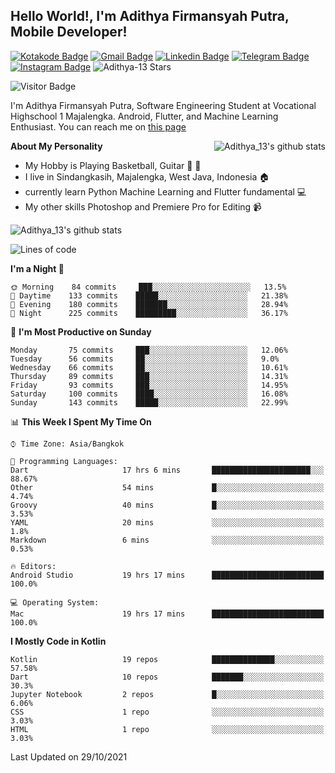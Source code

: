
## Hello World!, I'm Adithya Firmansyah Putra, Mobile Developer!

[![Kotakode Badge](https://img.shields.io/badge/-Kotakode-green?style=plastic&logo=Kotakode&link=https://kotakode.com/users/527/adithya-13)](https://kotakode.com/users/527/adithya-13)
[![Gmail Badge](https://img.shields.io/badge/-Gmail-white?style=plastic&logo=Gmail&link=mailto:aditputrafirmansyah@gmail.com)](mailto:aditputrafirmansyah@gmail.com)
[![Linkedin Badge](https://img.shields.io/badge/-LinkedIn-blue?style=plastic&logo=Linkedin&link=https://www.linkedin.com/in/aditputrafirmansyah/)](https://www.linkedin.com/in/aditputrafirmansyah/) 
[![Telegram Badge](https://img.shields.io/badge/-Telegram-blue?style=plastic&logo=telegram&link=https://t.me/Adithya_13)](https://t.me/Adithya_13) 
[![Instagram Badge](https://img.shields.io/badge/-Instagram-white?style=plastic&logo=instagram&link=https://www.instagram.com/adithya_firmansyahputra/)](https://www.instagram.com/adithya_firmansyahputra/)
![Adithya-13 Stars](https://img.shields.io/github/stars/Adithya-13?affiliations=OWNER&style=social)

![Visitor Badge](https://visitor-badge.laobi.icu/badge?page_id=Adithya-13.Adithya-13)

I'm Adithya Firmansyah Putra, Software Engineering Student at Vocational Highschool 1 Majalengka. Android, Flutter, and Machine Learning Enthusiast. You can reach me on [this page](https://msha.ke/adithya_13/)

<img align="right" alt="Adithya_13's github stats" src="https://github-readme-stats.vercel.app/api/top-langs/?username=Adithya-13&theme=radical&show_icons=true&hide_border=true&line_height=24"/>

**About My Personality**

- My Hobby is Playing Basketball, Guitar :basketball: :guitar: 
- I live in Sindangkasih, Majalengka, West Java, Indonesia :house:
- currently learn Python Machine Learning and Flutter fundamental :computer:
- My other skills Photoshop and Premiere Pro for Editing :video_camera:

<img alt="Adithya_13's github stats" src="https://github-readme-stats.vercel.app/api?username=Adithya-13&count_private=true&show_icons=true&hide_border=true&include_all_commits=true&line_height=24&theme=radical"/>

<!--START_SECTION:waka-->
![Lines of code](https://img.shields.io/badge/From%20Hello%20World%20I%27ve%20Written-291062%20lines%20of%20code-blue)

**I'm a Night 🦉** 

```text
🌞 Morning    84 commits     ███░░░░░░░░░░░░░░░░░░░░░░   13.5% 
🌆 Daytime    133 commits    █████░░░░░░░░░░░░░░░░░░░░   21.38% 
🌃 Evening    180 commits    ███████░░░░░░░░░░░░░░░░░░   28.94% 
🌙 Night      225 commits    █████████░░░░░░░░░░░░░░░░   36.17%

```
📅 **I'm Most Productive on Sunday** 

```text
Monday       75 commits     ███░░░░░░░░░░░░░░░░░░░░░░   12.06% 
Tuesday      56 commits     ██░░░░░░░░░░░░░░░░░░░░░░░   9.0% 
Wednesday    66 commits     ██░░░░░░░░░░░░░░░░░░░░░░░   10.61% 
Thursday     89 commits     ███░░░░░░░░░░░░░░░░░░░░░░   14.31% 
Friday       93 commits     ███░░░░░░░░░░░░░░░░░░░░░░   14.95% 
Saturday     100 commits    ████░░░░░░░░░░░░░░░░░░░░░   16.08% 
Sunday       143 commits    █████░░░░░░░░░░░░░░░░░░░░   22.99%

```


📊 **This Week I Spent My Time On** 

```text
⌚︎ Time Zone: Asia/Bangkok

💬 Programming Languages: 
Dart                     17 hrs 6 mins       ██████████████████████░░░   88.67% 
Other                    54 mins             █░░░░░░░░░░░░░░░░░░░░░░░░   4.74% 
Groovy                   40 mins             █░░░░░░░░░░░░░░░░░░░░░░░░   3.53% 
YAML                     20 mins             ░░░░░░░░░░░░░░░░░░░░░░░░░   1.8% 
Markdown                 6 mins              ░░░░░░░░░░░░░░░░░░░░░░░░░   0.53%

🔥 Editors: 
Android Studio           19 hrs 17 mins      █████████████████████████   100.0%

💻 Operating System: 
Mac                      19 hrs 17 mins      █████████████████████████   100.0%

```

**I Mostly Code in Kotlin** 

```text
Kotlin                   19 repos            ██████████████░░░░░░░░░░░   57.58% 
Dart                     10 repos            ███████░░░░░░░░░░░░░░░░░░   30.3% 
Jupyter Notebook         2 repos             █░░░░░░░░░░░░░░░░░░░░░░░░   6.06% 
CSS                      1 repo              ░░░░░░░░░░░░░░░░░░░░░░░░░   3.03% 
HTML                     1 repo              ░░░░░░░░░░░░░░░░░░░░░░░░░   3.03%

```



 Last Updated on 29/10/2021
<!--END_SECTION:waka-->
